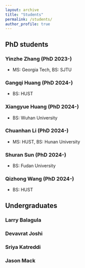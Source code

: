 ```yaml
---
layout: archive
title: "Students"
permalink: /students/
author_profile: true
---
```


## PhD students

### Yinzhe Zhang (PhD 2023-)

- MS: Georgia Tech, BS: SJTU

### Gangqi Huang (PhD 2024-)

- BS: HUST

### Xiangyue Huang (PhD 2024-)

- BS: Wuhan University

### Chuanhan Li (PhD 2024-)

- MS: HUST, BS: Hunan University

### Shuran Sun (PhD 2024-)

- BS: Fudan University

### Qizhong Wang (PhD 2024-)

- BS: HUST

## Undergraduates

### Larry Balagula

### Devavrat Joshi

### Sriya Katreddi

### Jason Mack










 